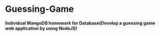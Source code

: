 # Guessing-Game

#### Individual MangoDB homework for Database(Develop a guessing game web application by using NodeJS)

